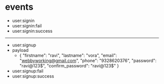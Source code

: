 # events
  - user:signin
  - user:signin:fail
  - user:signin:success
  -----
  - user:signup
  - payload
    - {
        "firstname": "ravi",
        "lastname": "vora",
        "email": "webbyworking@gmail.com",
        "phone": "9328620376",
        "password": "ravi@123$",
        "confirm_password": "ravi@123$"
      }
  - user:signup:fail
  - user:signup:success
